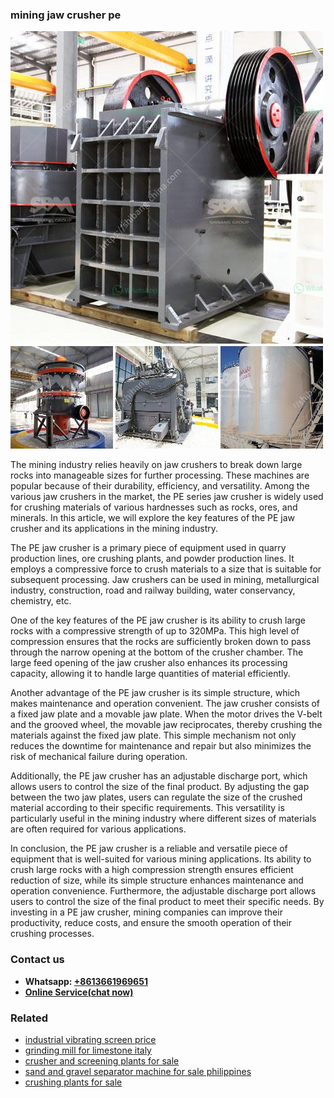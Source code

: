 <h3>mining jaw crusher pe</h3><img src='1703042236.jpg' alt=''><p>The mining industry relies heavily on jaw crushers to break down large rocks into manageable sizes for further processing. These machines are popular because of their durability, efficiency, and versatility. Among the various jaw crushers in the market, the PE series jaw crusher is widely used for crushing materials of various hardnesses such as rocks, ores, and minerals. In this article, we will explore the key features of the PE jaw crusher and its applications in the mining industry.</p><p>The PE jaw crusher is a primary piece of equipment used in quarry production lines, ore crushing plants, and powder production lines. It employs a compressive force to crush materials to a size that is suitable for subsequent processing. Jaw crushers can be used in mining, metallurgical industry, construction, road and railway building, water conservancy, chemistry, etc.</p><p>One of the key features of the PE jaw crusher is its ability to crush large rocks with a compressive strength of up to 320MPa. This high level of compression ensures that the rocks are sufficiently broken down to pass through the narrow opening at the bottom of the crusher chamber. The large feed opening of the jaw crusher also enhances its processing capacity, allowing it to handle large quantities of material efficiently.</p><p>Another advantage of the PE jaw crusher is its simple structure, which makes maintenance and operation convenient. The jaw crusher consists of a fixed jaw plate and a movable jaw plate. When the motor drives the V-belt and the grooved wheel, the movable jaw reciprocates, thereby crushing the materials against the fixed jaw plate. This simple mechanism not only reduces the downtime for maintenance and repair but also minimizes the risk of mechanical failure during operation.</p><p>Additionally, the PE jaw crusher has an adjustable discharge port, which allows users to control the size of the final product. By adjusting the gap between the two jaw plates, users can regulate the size of the crushed material according to their specific requirements. This versatility is particularly useful in the mining industry where different sizes of materials are often required for various applications.</p><p>In conclusion, the PE jaw crusher is a reliable and versatile piece of equipment that is well-suited for various mining applications. Its ability to crush large rocks with a high compression strength ensures efficient reduction of size, while its simple structure enhances maintenance and operation convenience. Furthermore, the adjustable discharge port allows users to control the size of the final product to meet their specific needs. By investing in a PE jaw crusher, mining companies can improve their productivity, reduce costs, and ensure the smooth operation of their crushing processes.</p><h3>Contact us</h3><ul><li><strong>Whatsapp:&nbsp;<a href="https://wa.me/8613661969651">+8613661969651</a></strong></li><li><a href="https://swt.shibang-china.com/?git&amp;zhl&amp;mining jaw crusher pe"><strong>Online Service(chat now)</strong></a></li></ul><h3>Related</h3><ul><li><a href='industrial vibrating screen price.md'>industrial vibrating screen price</a></li><li><a href='grinding mill for limestone italy.md'>grinding mill for limestone italy</a></li><li><a href='crusher and screening plants for sale.md'>crusher and screening plants for sale</a></li><li><a href='sand and gravel separator machine for sale philippines.md'>sand and gravel separator machine for sale philippines</a></li><li><a href='crushing plants for sale.md'>crushing plants for sale</a></li></ul>